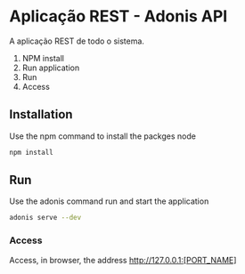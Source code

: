 # Aplicação REST - Adonis API

A aplicação REST de todo o sistema.

1. NPM install
2. Run application
3. Run
4. Access

## Installation

Use the npm command to install the packges node

```bash
npm install
```

## Run

Use the adonis command run and start the application

```bash
adonis serve --dev
```

### Access

Access, in browser, the address http://127.0.0.1:[PORT_NAME]
